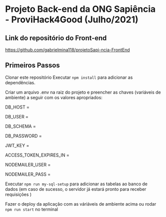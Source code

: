 # Projeto Back-end da ONG Sapiência - ProviHack4Good (Julho/2021)


## Link do repositório do Front-end
https://github.com/gabrielmina118/projetoSapi-ncia-FrontEnd

## Primeiros Passos
Clonar este repositório
Executar `npm install` para adicionar as dependências.

Criar um arquivo .env na raiz do projeto e preencher as chaves (variáveis de ambiente) a seguir com os valores apropriados:

DB_HOST =

DB_USER =

DB_SCHEMA =

DB_PASSWORD =

JWT_KEY =

ACCESS_TOKEN_EXPIRES_IN =

NODEMAILER_USER =

NODEMAILER_PASS =

Executar `npm run my-sql-setup` para adicionar as tabelas ao banco de dados (em caso de sucesso, o servidor já estará pronto para receber requisições )

Fazer o deploy da aplicação com as váriáveis de ambiente acima ou rodar `npm run start` no terminal


